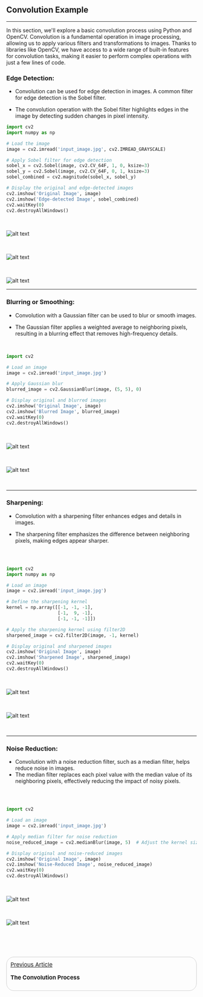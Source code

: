 ## Convolution Example
<hr>
In this section, 
we'll explore a basic convolution process using Python and OpenCV. Convolution is a fundamental operation in image processing, allowing us to apply various filters and transformations to images. Thanks to libraries like OpenCV, we have access to a wide range of built-in features for convolution tasks, making it easier to perform complex operations with just a few lines of code.



### Edge Detection:

- Convolution can be used for edge detection in images. A common filter for edge detection is the Sobel filter.

- The convolution operation with the Sobel filter highlights edges in the image by detecting sudden changes in pixel intensity.


```python
import cv2
import numpy as np

# Load the image
image = cv2.imread('input_image.jpg', cv2.IMREAD_GRAYSCALE)

# Apply Sobel filter for edge detection
sobel_x = cv2.Sobel(image, cv2.CV_64F, 1, 0, ksize=3)
sobel_y = cv2.Sobel(image, cv2.CV_64F, 0, 1, ksize=3)
sobel_combined = cv2.magnitude(sobel_x, sobel_y)

# Display the original and edge-detected images
cv2.imshow('Original Image', image)
cv2.imshow('Edge-detected Image', sobel_combined)
cv2.waitKey(0)
cv2.destroyAllWindows()
```
<br>

![alt text](../images/image-7.png)

<br>

![alt text](../images/image-8.png)

<br>

![alt text](../images/image-5.png)

<hr>

### Blurring or Smoothing:

- Convolution with a Gaussian filter can be used to blur or smooth images.

- The Gaussian filter applies a weighted average to neighboring pixels, resulting in a blurring effect that removes high-frequency details.

<br>

```python
import cv2

# Load an image
image = cv2.imread('input_image.jpg')

# Apply Gaussian blur
blurred_image = cv2.GaussianBlur(image, (5, 5), 0)

# Display original and blurred images
cv2.imshow('Original Image', image)
cv2.imshow('Blurred Image', blurred_image)
cv2.waitKey(0)
cv2.destroyAllWindows()
```

<br>

![alt text](../images/image-7.png)

<br>

![alt text](../images/image-6.png)

<br>
<hr>

### Sharpening:

- Convolution with a sharpening filter enhances edges and details in images.

- The sharpening filter emphasizes the difference between neighboring pixels, making edges appear sharper.

<br>

```python

import cv2
import numpy as np

# Load an image
image = cv2.imread('input_image.jpg')

# Define the sharpening kernel
kernel = np.array([[-1, -1, -1],
                   [-1,  9, -1],
                   [-1, -1, -1]])

# Apply the sharpening kernel using filter2D
sharpened_image = cv2.filter2D(image, -1, kernel)

# Display original and sharpened images
cv2.imshow('Original Image', image)
cv2.imshow('Sharpened Image', sharpened_image)
cv2.waitKey(0)
cv2.destroyAllWindows()

```

<br>

![alt text](../images/image-7.png)

<br>

![alt text](../images/image-9.png)

<br>
<hr>

### Noise Reduction:

- Convolution with a noise reduction filter, such as a median filter, helps reduce noise in images.
- The median filter replaces each pixel value with the median value of its neighboring pixels, effectively reducing the impact of noisy pixels.

<br>

```python

import cv2

# Load an image
image = cv2.imread('input_image.jpg')

# Apply median filter for noise reduction
noise_reduced_image = cv2.medianBlur(image, 5)  # Adjust the kernel size as needed

# Display original and noise-reduced images
cv2.imshow('Original Image', image)
cv2.imshow('Noise-Reduced Image', noise_reduced_image)
cv2.waitKey(0)
cv2.destroyAllWindows()

```

<br>

![alt text](../images/image-7.png)

<br>

![alt text](../images/image-10.png)

<br>

<br>
<br>
<br>
<div style="display: flex; justify-content: space-between; border: 1px solid #ccc; padding: 10px; border-radius:20px;font-size:15px">
    <div>
        <a href="The Convolution Process.md">Previous Article</a>
        <p><b>The Convolution Process</b></p>
    </div>
    <div style="margin-left: 30px;">

    
</div>